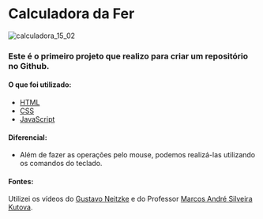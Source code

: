 # Calculadora da Fer

 ![calculadora_15_02](https://user-images.githubusercontent.com/81118959/154048184-9ba6d355-ba91-41ee-acd8-40ca20ff7370.jpg)



### Este é o primeiro projeto que realizo para criar um repositório no Github.


#### O que foi utilizado:
* [HTML](https://github.com/Fernanda-Dantas/Calculadora_da_Fer/blob/main/site-calculadora/index.html)
* [CSS](https://github.com/Fernanda-Dantas/Calculadora_da_Fer/blob/main/site-calculadora/main.css)
* [JavaScript](https://github.com/Fernanda-Dantas/Calculadora_da_Fer/blob/main/site-calculadora/comandos.js)


#### Diferencial:
* Além de fazer as operações pelo mouse, podemos realizá-las utilizando os comandos do teclado.


#### Fontes:
Utilizei os vídeos do [Gustavo Neitzke](https://www.youtube.com/watch?v=42TShjXR0m0) e do Professor [Marcos André Silveira Kutova](https://www.youtube.com/watch?v=3VEbigWyakg&list=WL&index=54).






